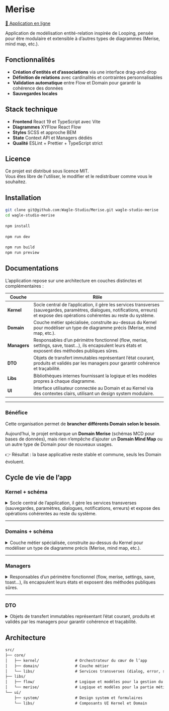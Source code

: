 # Merise

[🔗 Application en ligne](https://merise-liard.vercel.app/)

Application de modélisation entité-relation inspirée de Looping, pensée pour être modulaire et extensible à d’autres types de diagrammes (Merise, mind map, etc.).

## Fonctionnalités

- **Création d’entités et d’associations** via une interface drag-and-drop
- **Définition de relations** avec cardinalités et contraintes personnalisables
- **Validation automatique** entre Flow et Domain pour garantir la cohérence des données
- **Sauvegardes locales**

## Stack technique

- **Frontend** React 19 et TypeScript avec Vite
- **Diagrammes** XYFlow React Flow
- **Styles** SCSS et approche BEM
- **State** Context API et Managers dédiés
- **Qualité** ESLint + Prettier + TypeScript strict

## Licence

Ce projet est distribué sous licence MIT.  
Vous êtes libre de l'utiliser, le modifier et le redistribuer comme vous le souhaitez.

## Installation

```bash
git clone git@github.com:Wagle-Studio/Merise.git wagle-studio-merise
cd wagle-studio-merise

npm install

npm run dev

npm run build
npm run preview
```

## Documentations

L’application repose sur une architecture en couches distinctes et complémentaires :

| Couche       | Rôle                                                                                                                                                                                   |
| ------------ | -------------------------------------------------------------------------------------------------------------------------------------------------------------------------------------- |
| **Kernel**   | Socle central de l’application, il gère les services transverses (sauvegardes, paramètres, dialogues, notifications, erreurs) et expose des opérations cohérentes au reste du système. |
| **Domain**   | Couche métier spécialisée, construite au-dessus du Kernel pour modéliser un type de diagramme précis (Merise, mind map, etc.).                                                         |
| **Managers** | Responsables d’un périmètre fonctionnel (flow, merise, settings, save, toast…), ils encapsulent leurs états et exposent des méthodes publiques sûres.                                  |
| **DTO**      | Objets de transfert immutables représentant l’état courant, produits et validés par les managers pour garantir cohérence et traçabilité.                                               |
| **Libs**     | Bibliothèques internes fournissant la logique et les modèles propres à chaque diagramme.                                                                                               |
| **UI**       | Interface utilisateur connectée au Domain et au Kernel via des contextes clairs, utilisant un design system modulaire.                                                                 |

---

### Bénéfice

Cette organisation permet de **brancher différents Domain selon le besoin**.

Aujourd’hui, le projet embarque un **Domain Merise** (schémas MCD pour bases de données), mais rien n’empêche d’ajouter un **Domain Mind Map** ou un autre type de Domain pour de nouveaux usages.

👉 Résultat : la base applicative reste stable et commune, seuls les Domain évoluent.

## Cycle de vie de l’app

### Kernel + schéma

<details>
  <summary>Socle central de l’application, il gère les services transverses (sauvegardes, paramètres, dialogues, notifications, erreurs) et expose des opérations cohérentes au reste du système.</summary>

Le hook d’initialisation instancie les managers du Kernel, chacun spécialisé dans une responsabilité (dialogues, gestion des erreurs, sauvegardes, paramètres…) ainsi que les états globaux associés.

Ces managers sont ensuite orchestrés par le Kernel Manager, qui agrège leurs fonctionnalités pour proposer des opérations plus complexes et transversales.

La Kernel Factory se charge de construire et d’exposer vers le reste de l’application les **opérations** et **dépendances** issues de ce cœur, garantissant un point d’accès unique et cohérent.

### Schéma de l'initialisation du Kernel

![Schéma du Kernel](./public/draw_kernel.jpg)

</details>

---

### Domains + schéma

<details>
  <summary>Couche métier spécialisée, construite au-dessus du Kernel pour modéliser un type de diagramme précis (Merise, mind map, etc.).</summary>

Le hook d’initialisation crée les managers spécifiques au type de diagramme ciblé (Merise, mind map, etc.) ainsi que les états globaux nécessaires à leur fonctionnement.

Chaque manager provient d’une librairie interne autonome, dédiée à la gestion de sa logique métier.

Le Domain Manager orchestre ces managers pour combiner leurs fonctionnalités et proposer des opérations adaptées au contexte du diagramme.

Enfin, la Domain Factory expose les **opérations** et **dépendances** construites à partir du Domain, fournissant une interface claire et réutilisable pour le reste de l’application.

### Schéma de l'initialisation du Domain Merise

![Schéma du Domain Merise](./public/draw_domain_merise.jpg)

### Schéma de l'initialisation du Domain exemple

![Schéma du Domain Example](./public/draw_domain_example.jpg)

</details>

---

### Managers

<details>
  <summary>Responsables d’un périmètre fonctionnel (flow, merise, settings, save, toast…), ils encapsulent leurs états et exposent des méthodes publiques sûres.</summary>

Les états globaux du Kernel, ainsi que ceux requis par un Domain spécifique, sont initialisés dans leurs hooks respectifs.

Toutefois, ces états ne sont jamais manipulés directement : ils sont encapsulés et pilotés exclusivement par le **manager** correspondant.

Chaque manager est responsable d’un pan fonctionnel de l’application (dialogues, sauvegardes, paramètres, logique métier…) et agit comme **gardien de cohérence** en appliquant les règles associées à son domaine.

Il expose ensuite un ensemble de méthodes publiques, permettant à l’orchestrateur (Kernel Manager ou Domain Manager) de composer des opérations plus complexes tout en préservant l’intégrité des données et la séparation des responsabilités.

</details>

---

### DTO

<details>
  <summary>Objets de transfert immutables représentant l’état courant, produits et validés par les managers pour garantir cohérence et traçabilité.</summary>

Les **Data Transfer Objects (DTO)** sont au cœur de la communication entre les managers et le reste de l’application.

Ils assurent une représentation **immutable** de l’état courant (Flow, Merise, Settings, Save, etc.) et garantissent que les données partagées sont toujours cohérentes et validées.

Chaque mutation passe par un manager, qui produit un nouveau DTO plutôt que de modifier l’existant.  
Ce mécanisme favorise la **traçabilité**, simplifie le **debug**, et renforce la robustesse de l’application en éliminant les effets de bord.

Les DTO constituent ainsi le **contrat stable** entre la logique métier et l’interface utilisateur.

</details>

## Architecture

```txt
src/
├── core/
│   ├── kernel/                # Orchestrateur du cœur de l’app
│   ├── domain/                # Couche métier
│   └── libs/                  # Services transverses (dialog, error, save, toast...)
├── libs/
│   ├── flow/                  # Logique et modèles pour la gestion du diagramme React Flow
│   └── merise/                # Logique et modèles pour la partie métier Merise
└── ui/
    ├── system/                # Design system et formulaires
    └── libs/                  # Composants UI Kernel et Domain
```
